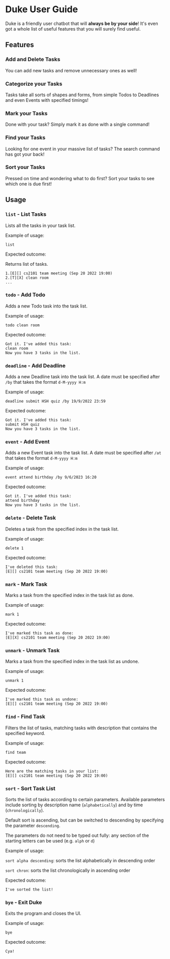 # Duke User Guide

Duke is a friendly user chatbot that will **always be by your side**! It's even got a 
whole list of useful features that you will surely find useful.

## Features

### Add and Delete Tasks

You can add new tasks and remove unnecessary ones as well!

### Categorize your Tasks

Tasks take all sorts of shapes and forms, from simple Todos to Deadlines and even Events
with specified timings!

### Mark your Tasks

Done with your task? Simply mark it as done with a single command!

### Find your Tasks

Looking for one event in your massive list of tasks? The search command has got your back!

### Sort your Tasks

Pressed on time and wondering what to do first? Sort your tasks to see which
one is due first!

## Usage

### `list` - List Tasks

Lists all the tasks in your task list.

Example of usage: 

`list`

Expected outcome:

Returns list of tasks.

```
1.[E][] cs2101 team meeting (Sep 20 2022 19:00)
2.[T][X] clean room
...
```

### `todo` - Add Todo

Adds a new Todo task into the task list.

Example of usage:

`todo clean room`

Expected outcome:

```
Got it. I've added this task:
clean room
Now you have 3 tasks in the list.
```

### `deadline` - Add Deadline

Adds a new Deadline task into the task list. A date must be specified after
`/by` that takes the format `d-M-yyyy H:m`

Example of usage:

`deadline submit HSH quiz /by 19/9/2022 23:59`

Expected outcome:

```
Got it. I've added this task:
submit HSH quiz
Now you have 3 tasks in the list.
```
### `event` - Add Event

Adds a new Event task into the task list. A date must be specified after
`/at` that takes the format `d-M-yyyy H:m`

Example of usage:

`event attend birthday /by 9/6/2023 16:20`

Expected outcome:

```
Got it. I've added this task:
attend birthday
Now you have 3 tasks in the list.
```

### `delete` - Delete Task

Deletes a task from the specified index in the task list.

Example of usage:

`delete 1`

Expected outcome:

```
I've deleted this task:
[E][] cs2101 team meeting (Sep 20 2022 19:00)
```

### `mark` - Mark Task

Marks a task from the specified index in the task list as done.

Example of usage:

`mark 1`

Expected outcome:

```
I've marked this task as done:
[E][X] cs2101 team meeting (Sep 20 2022 19:00)
```

### `unmark` - Unmark Task

Marks a task from the specified index in the task list as undone.

Example of usage:

`unmark 1`

Expected outcome:

```
I've marked this task as undone:
[E][] cs2101 team meeting (Sep 20 2022 19:00)
```

### `find` - Find Task

Filters the list of tasks, matching tasks with description that contains the specified keyword.

Example of usage:

`find team`

Expected outcome:

```
Here are the matching tasks in your list:
[E][] cs2101 team meeting (Sep 20 2022 19:00)
```

### `sort` - Sort Task List

Sorts the list of tasks according to certain parameters. Available parameters include sorting 
by description name (`alphabetically`) and by time (`chronologically`).

Default sort is ascending, but can be switched to descending by specifying the parameter `descending`.

The parameters do not need to be typed out fully: any section of the starting letters can be used (e.g. `alph` or `d`)

Example of usage:

`sort alpha descending`: sorts the list alphabetically in descending order

`sort chron`: sorts the list chronologically in ascending order

Expected outcome:

```
I've sorted the list!
```

### `bye` - Exit Duke

Exits the program and closes the UI.

Example of usage:

`bye`

Expected outcome:

```
Cya!
```